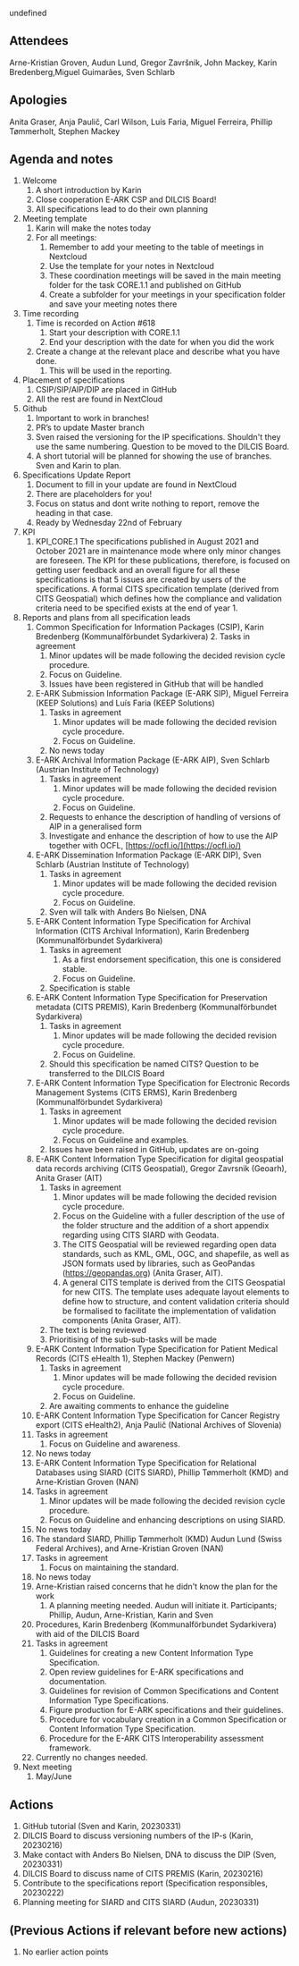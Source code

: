 undefined
## Attendees
Arne-Kristian Groven, Audun Lund, Gregor Završnik, John Mackey, Karin Bredenberg,Miguel Guimarães, Sven Schlarb
## Apologies
Anita Graser, Anja Paulič, Carl Wilson,  Luís Faria, Miguel Ferreira, Phillip Tømmerholt, Stephen Mackey
## Agenda and notes
1. Welcome
   1. A short introduction by Karin
   2. Close cooperation E-ARK CSP and DILCIS Board!
   3. All specifications lead to do their own planning
2. Meeting template
   1. Karin will make the notes today
   2. For all meetings:
      1. Remember to add your meeting to the table of meetings in Nextcloud 
      2. Use the template for your notes in Nextcloud 
      3. These coordination meetings will be saved in the main meeting folder for the task CORE.1.1 and published on GitHub
      4. Create a subfolder for your meetings in your specification folder and save your meeting notes there
3. Time recording
   1. Time is recorded on Action #618
      1. Start your description with CORE.1.1
      2. End your description with the date for when you did the work
   2. Create a change at the relevant place and describe what you have done.
      1. This will be used in the reporting.
4. Placement of specifications
   1. CSIP/SIP/AIP/DIP are placed in GitHub
   2. All the rest are found in NextCloud
5. Github
   1. Important to work in branches!
   2. PR’s to update Master branch
   3. Sven raised the versioning for the IP specifications. Shouldn't they use the same numbering. Question to be moved to the DILCIS Board.
   4. A short tutorial will be planned for showing the use of branches. Sven and Karin to plan.
6. Specifications Update Report
   1. Document to fill in your update are found in NextCloud 
   2. There are placeholders for you!
   3. Focus on status and dont write nothing to report, remove the heading in that case.
   4. Ready by Wednesday 22nd of February 
7. KPI
   1. KPI_CORE.1 The specifications published in August 2021 and October 2021 are in maintenance mode where only minor changes are foreseen. The KPI for these publications, therefore, is focused on getting user feedback and an overall figure for all these specifications is that 5 issues are created by users of the specifications. A formal CITS specification template (derived from CITS Geospatial) which defines how the compliance and validation criteria need to be specified exists at the end of year 1.
8. Reports and plans from all specification leads
   1. Common Specification for Information Packages (CSIP), Karin Bredenberg (Kommunalförbundet Sydarkivera)
      2. Tasks in agreement
         1. Minor updates will be made following the decided revision cycle procedure. 
         2. Focus on Guideline.
      2. Issues have been registered in GitHub that will be handled 
   2. E-ARK Submission Information Package (E-ARK SIP), Miguel Ferreira (KEEP Solutions) and Luís Faria (KEEP Solutions)
      1. Tasks in agreement
         1. Minor updates will be made following the decided revision cycle procedure. 
         2. Focus on Guideline. 
       2. No news today	
   3. E-ARK Archival Information Package (E-ARK AIP), Sven Schlarb (Austrian Institute of Technology) 
      1. Tasks in agreement
         1. Minor updates	 will be made following the decided revision cycle procedure. 
         2. Focus on Guideline. 
      2. Requests to enhance the description of handling of versions of AIP in a generalised form
      3. Investigate and enhance the description of how to use the AIP together with OCFL, [https://ocfl.io/](https://ocfl.io/) 
   4. E-ARK Dissemination Information Package (E-ARK DIP), Sven Schlarb (Austrian Institute of Technology) 
      1. Tasks in agreement
         1. Minor updates will be made following the decided revision cycle procedure. 
         2. Focus on Guideline. 
      2. Sven will talk with Anders Bo Nielsen, DNA
   5. E-ARK Content Information Type Specification for Archival Information (CITS Archival Information), Karin Bredenberg (Kommunalförbundet Sydarkivera) 
      1. Tasks in agreement
         1. As a first endorsement specification, this one is considered stable. 
         2. Focus on Guideline. 
      2. Specification is stable
   6. E-ARK Content Information Type Specification for Preservation metadata (CITS PREMIS), Karin Bredenberg (Kommunalförbundet Sydarkivera) 
      1. Tasks in agreement
         1. Minor updates will be made following the decided revision cycle procedure. 
         2. Focus on Guideline.
      2. Should this specification be named CITS? Question to be transferred to the DILCIS Board 
   7. E-ARK Content Information Type Specification for Electronic Records Management Systems (CITS ERMS), Karin Bredenberg (Kommunalförbundet Sydarkivera) 
      1. Tasks in agreement
         1. Minor updates will be made following the decided revision cycle procedure. 
         2. Focus on Guideline and examples. 
      2. Issues have been raised in GitHub, updates are on-going
   8. E-ARK Content Information Type Specification for digital geospatial data records archiving (CITS Geospatial), Gregor Zavrsnik (Geoarh), Anita Graser (AIT) 
      1. Tasks in agreement
         1. Minor updates will be made following the decided revision cycle procedure. 
         2. Focus on the Guideline with a fuller description of the use of the folder structure and the addition of a short appendix regarding using CITS SIARD with Geodata. 
         3. The CITS Geospatial will be reviewed regarding open data standards, such as KML, GML, OGC, and shapefile, as well as JSON formats used by libraries, such as GeoPandas (https://geopandas.org) (Anita Graser, AIT). 
         4. A general CITS template is derived from the CITS Geospatial for new CITS. The template uses adequate layout elements to define how to structure, and content validation criteria should be formalised to facilitate the implementation of validation components (Anita Graser, AIT). 
      2. The text is being reviewed
      3. Prioritising of the sub-sub-tasks will be made
   9. E-ARK Content Information Type Specification for Patient Medical Records (CITS eHealth 1), Stephen Mackey (Penwern) 
      1. Tasks in agreement
         1. Minor updates will be made following the decided revision cycle procedure. 
         2. Focus on Guideline.
      2. Are awaiting comments to enhance the guideline 
   10. E-ARK Content Information Type Specification for Cancer Registry export (CITS eHealth2), Anja Paulič (National Archives of Slovenia) 
      1. Tasks in agreement
         1. Focus on Guideline and awareness.
      2. No news today 
   11. E-ARK Content Information Type Specification for Relational Databases using SIARD (CITS SIARD), Phillip Tømmerholt (KMD) and Arne-Kristian Groven (NAN) 
      1. Tasks in agreement
         1. Minor updates will be made following the decided revision cycle procedure. 
         2. Focus on Guideline and enhancing descriptions on using SIARD. 
      2. No news today
   12. The standard SIARD, Phillip Tømmerholt (KMD) Audun Lund (Swiss Federal Archives), and Arne-Kristian Groven (NAN) 
      1. Tasks in agreement
         1. Focus on maintaining the standard.
      2. No news today
      3. Arne-Kristian raised concerns that he didn't know the plan for the work
         1. A planning meeting needed. Audun will initiate it. Participants; Phillip, Audun, Arne-Kristian, Karin and Sven 
   13. Procedures, Karin Bredenberg (Kommunalförbundet Sydarkivera) with aid of the DILCIS Board 
      1. Tasks in agreement
         1. Guidelines for creating a new Content Information Type Specification. 
         2. Open review guidelines for E-ARK specifications and documentation. 
         3. Guidelines for revision of Common Specifications and Content Information Type Specifications. 
         4. Figure production for E-ARK specifications and their guidelines. 
         5. Procedure for vocabulary creation in a Common Specification or Content Information Type Specification. 
         6. Procedure for the E-ARK CITS Interoperability assessment framework.
      8. Currently no changes needed.
9. Next meeting
   1. May/June
## Actions
1. GitHub tutorial (Sven and Karin, 20230331)
2. DILCIS Board to discuss versioning numbers of the IP-s (Karin, 20230216)
3. Make contact with Anders Bo Nielsen, DNA to discuss the DIP (Sven, 20230331)
4. DILCIS Board to discuss name of CITS PREMIS (Karin, 20230216)
5. Contribute to the specifications report (Specification responsibles, 20230222)
6. Planning meeting for SIARD and CITS SIARD (Audun, 20230331)
## (Previous Actions if relevant before new actions)
1. No earlier action points
